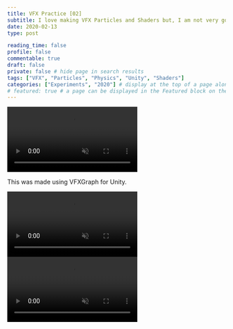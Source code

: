 ```yaml
---
title: VFX Practice [02]
subtitle: I love making VFX Particles and Shaders but, I am not very good at designing them. Therefor I practice.
date: 2020-02-13
type: post

reading_time: false
profile: false
commentable: true
draft: false
private: false # hide page in search results
tags: ["VFX", "Particles", "Physics", "Unity", "Shaders"]
categories: ["Experiments", "2020"] # display at the top of a page alongside a page’s metadata
# featured: true # a page can be displayed in the Featured block on the homepage. This is useful for sticky, announcement blog posts or selected publications etc.
---
```

<div class="video_thing">
    <video muted autoplay="" name="media" loop=""><source src="https://raw.githack.com/Denchyaknow/GitSite_Dencho/Develop/assets/media/projects/VFXPractice02/XRLog_2020_129.webm" type="video/mp4"></video>
</div>

<!--more-->

<p>This was made using VFXGraph for Unity.</p>

<div class="video_thing">
    <video muted autoplay="" name="media" loop=""><source src="https://raw.githack.com/Denchyaknow/GitSite_Dencho/Develop/assets/media/projects/VFXPractice02/XRLog_2020_126.webm" type="video/mp4"></video>
</div>

<div class="video_thing">
    <video muted autoplay="" name="media" loop=""><source src="https://raw.githack.com/Denchyaknow/GitSite_Dencho/Develop/assets/media/projects/VFXPractice02/XRLog_2020_132.webm" type="video/mp4"></video>
</div>
